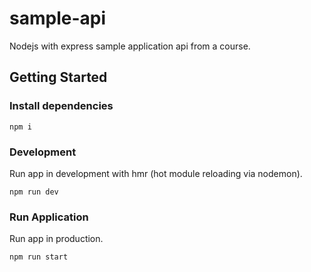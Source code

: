 # sample-api

Nodejs with express sample application api from a course.

## Getting Started

### Install dependencies

```console
npm i
```

### Development

Run app in development with hmr (hot module reloading via nodemon).

```console
npm run dev
```

### Run Application

Run app in production.

```console
npm run start
```

